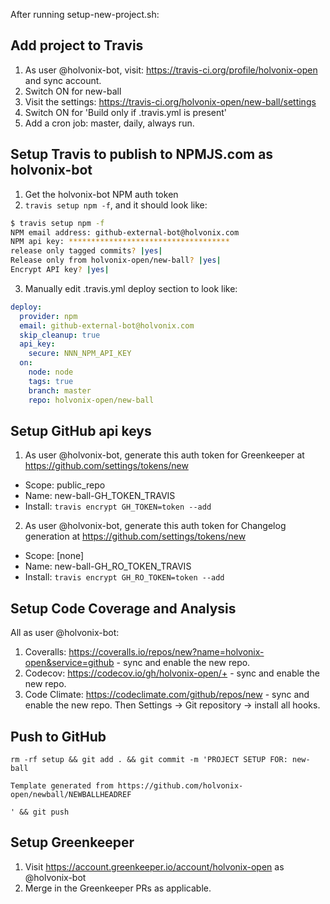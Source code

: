 After running setup-new-project.sh:

## Add project to Travis

1. As user @holvonix-bot, visit: https://travis-ci.org/profile/holvonix-open and sync account.
2. Switch ON for new-ball
3. Visit the settings: https://travis-ci.org/holvonix-open/new-ball/settings
4. Switch ON for 'Build only if .travis.yml is present'
5. Add a cron job: master, daily, always run.

## Setup Travis to publish to NPMJS.com as holvonix-bot

1. Get the holvonix-bot NPM auth token
2. `travis setup npm -f`, and it should look like:

```sh
$ travis setup npm -f
NPM email address: github-external-bot@holvonix.com
NPM api key: ************************************
release only tagged commits? |yes|
Release only from holvonix-open/new-ball? |yes|
Encrypt API key? |yes|
```

3. Manually edit .travis.yml deploy section to look like:

```yaml
deploy:
  provider: npm
  email: github-external-bot@holvonix.com
  skip_cleanup: true
  api_key:
    secure: NNN_NPM_API_KEY
  on:
    node: node
    tags: true
    branch: master
    repo: holvonix-open/new-ball
```

## Setup GitHub api keys

1. As user @holvonix-bot, generate this auth token for Greenkeeper at https://github.com/settings/tokens/new

* Scope: public_repo
* Name: new-ball-GH_TOKEN_TRAVIS
* Install: `travis encrypt GH_TOKEN=token --add`

2. As user @holvonix-bot, generate this auth token for Changelog generation at https://github.com/settings/tokens/new

* Scope: [none]
* Name: new-ball-GH_RO_TOKEN_TRAVIS
* Install: `travis encrypt GH_RO_TOKEN=token --add`

## Setup Code Coverage and Analysis

All as user @holvonix-bot:

1. Coveralls: https://coveralls.io/repos/new?name=holvonix-open&service=github - sync and enable the new repo.
2. Codecov: https://codecov.io/gh/holvonix-open/+ - sync and enable the new repo.
3. Code Climate: https://codeclimate.com/github/repos/new - sync and enable the new repo. Then Settings -> Git repository -> install all hooks.

## Push to GitHub

    rm -rf setup && git add . && git commit -m 'PROJECT SETUP FOR: new-ball

    Template generated from https://github.com/holvonix-open/newball/NEWBALLHEADREF

    ' && git push

## Setup Greenkeeper

1. Visit https://account.greenkeeper.io/account/holvonix-open as @holvonix-bot
2. Merge in the Greenkeeper PRs as applicable.
